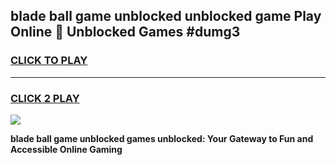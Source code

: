 
## blade ball game unblocked unblocked game Play Online 👋 Unblocked Games #dumg3
<h3>
<a href="https://premium.freeplayer.one?title=blade_ball_game_unblocked&ref=21F">CLICK TO PLAY</a></h3>
<hr>

<h3>
<a href="https://premium.freeplayer.one?title=blade_ball_game_unblocked&ref=21F">CLICK 2 PLAY</a>
  
</h3>

<a href="https://premium.freeplayer.one?title=blade_ball_game_unblocked&ref=21F/"><img src="https://clearcache.store/games.png"></a>


**blade ball game unblocked games unblocked: Your Gateway to Fun and Accessible Online Gaming**
